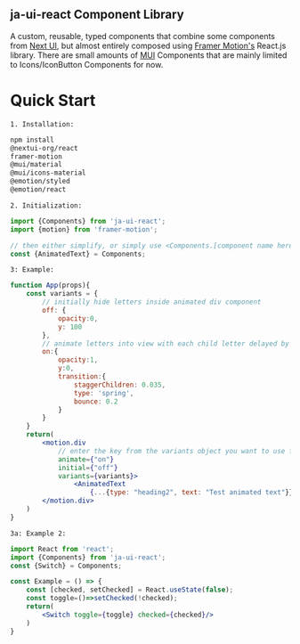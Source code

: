 ## ja-ui-react Component Library
 A custom, reusable, typed components that combine some components from <a href="https://nextui.org/learn">Next UI</a>, but almost entirely composed using <a href="https://www.framer.com/docs/">Framer Motion's</a> React.js library.
 There are small amounts of <a href="https://mui.com/material-ui/getting-started/overview/">MUI</a> Components that are mainly limited to Icons/IconButton Components for now. 
# Quick Start 
    1. Installation: 
````bash 
npm install 
@nextui-org/react 
framer-motion 
@mui/material 
@mui/icons-material 
@emotion/styled
@emotion/react
````
    2. Initialization: 
```jsx
import {Components} from 'ja-ui-react';
import {motion} from 'framer-motion';

// then either simplify, or simply use <Components.[component name here]/>
const {AnimatedText} = Components;
````
    3: Example:
````jsx
function App(props){
    const variants = {
        // initially hide letters inside animated div component
        off: {
            opacity:0, 
            y: 100
        },
        // animate letters into view with each child letter delayed by x amount of time with the staggerChildren key inside the transition object.
        on:{
            opacity:1, 
            y:0, 
            transition:{
                staggerChildren: 0.035, 
                type: 'spring',
                bounce: 0.2
            }
        }
    }
    return(
        <motion.div 
            // enter the key from the variants object you want to use for animate and initial values as a string.
            animate={"on"}
            initial={"off"}
            variants={variants}>
                <AnimatedText 
                    {...{type: "heading2", text: "Test animated text"}}/>
        </motion.div>
    )
}
````
    3a: Example 2:
````jsx
import React from 'react';
import {Components} from 'ja-ui-react';
const {Switch} = Components;

const Example = () => {
    const [checked, setChecked] = React.useState(false);
    const toggle=()=>setChecked(!checked);
    return(
        <Switch toggle={toggle} checked={checked}/>
    )
}

````